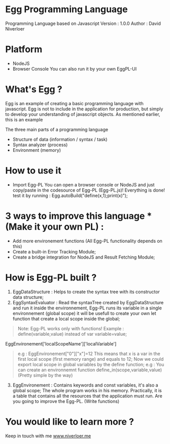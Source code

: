 # Egg Programming Language
Programming Language based on Javascript
Version : 1.0.0
Author : David Niverloer

# Platform
- NodeJS
- Browser Console
You can also run it by your own EggPL-UI

# What's Egg ?

Egg is an example of creating a basic programming language with javascript.
Egg is not to include in the application for production, but simply to develop your understanding of javascript objects. As mentioned    earlier, this is an example

The three main parts of a programming language
- Structure of data (information / syntax / task)
- Syntax analyzer (process)
- Environment (memory)

# How to use it
 - Import Egg-PL
    You can open a browser console or NodeJS and just copy/paste in the codesource of Egg-PL (Egg-PL.js)! Everything is done!
test it by running : Egg.autoBuild("define(x,1);print(x)");

# 3 ways to improve this language *(Make it your own PL)   : 
- Add more environement functions (All Egg-PL functionality depends on this)
- Create a built-in Error Tracking Module;
- Create a bridge integration for NodeJS and Result Fetching Module;
    
# How is Egg-PL built ?
1. EggDataStructure	: Helps to create the syntax tree with its constructor data structure;
2. EggSyntaxEvaluator	: Read the syntaxTree created by EggDataStructure and run it inside the environnement, Egg-PL runs its variable in a single environnement (global scope) it will be  usefull to create your own let function that create a local scope inside the global;
>Note: Egg-PL works only with functions!
>Example : define(variable,value) instead of var variable=value;
 
EggEnvironement['localScopeName']['localVariable']
>e.g : EggEnvironement["0"]["x"]=12 
>This means that x is a var in the first local scope (first memory range) and equals to 12;
>Now we could export local scope in global variables by the define function;
>e.g : You can create an environnemnt function define_in(scope,variable,value) (Pretty simple by the way)

3. EggEnvironement : Contains keywords and const variables, it's also a global scope;
The whole program works in his memory. Practically, it is a table that contains all the resources that the 
application must run. Are you going to improve the Egg-PL. (Write functions)

# You would like to learn more ?
  Keep in touch with me www.niverloer.me

